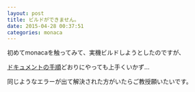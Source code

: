 ```yaml
---
layout: post
title: ビルドができません。
date: 2015-04-28 00:37:51
categories: monaca
---
```

<p>初めてmonacaを触ってみて、実機ビルドしようとしたのですが、</p>

<p><a href="http://docs.monaca.mobi/3.5/ja/manual/build/ios/build_ios/" rel="nofollow noreferrer">ドキュメントの手順</a>どおりにやっても上手くいかず...</p>

<p>同じようなエラーが出て解決された方がいたらご教授願いたいです。</p>

<p><img src="https://i.gyazo.com/52043844e7ab1570df3430cd82820f37.png" alt=""></p>
